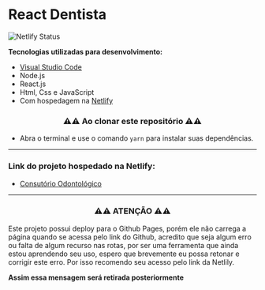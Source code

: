 # React Dentista

![Netlify Status](https://api.netlify.com/api/v1/badges/67f3768f-0102-4d5b-b8a6-9b106dc83933/deploy-status)

**Tecnologias utilizadas para desenvolvimento:**

 - [Visual Studio Code](https://code.visualstudio.com/download)
 - Node.js
 - React.js
 - Html, Css e JavaScript
 - Com hospedagem na [Netlify](https://www.netlify.com/)

<h3 align="center">
  ⚠️⚠️ Ao clonar este repositório ⚠️⚠️
</h3>

- Abra o terminal e use o comando ```yarn``` para instalar suas dependências.
***

### Link do projeto hospedado na Netlify:

- [Consutório Odontológico](https://dentes-saudaveis.netlify.app/)
***

<h3 align="center">
 ⚠️⚠️ ATENÇÃO ⚠️⚠️
</h3>

Este projeto possui deploy para o Github Pages, porém ele não carrega a página quando se acessa pelo link do Github, acredito que seja algum erro ou falta de algum recurso nas rotas, por ser uma ferramenta que ainda estou aprendendo seu uso, espero que brevemente eu possa retonar e corrigir este erro. Por isso recomendo seu acesso pelo link da Netlily.

<p aligh="center">
 <strong>Assim essa mensagem será retirada posteriormente</strong>
</p>
